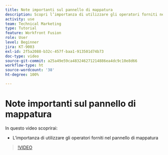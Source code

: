 ```yaml
---
title: Note importanti sul pannello di mappatura
description: Scopri l’importanza di utilizzare gli operatori forniti nel pannello di mappatura in  [!DNL Adobe Workfront Fusion].
activity: use
team: Technical Marketing
type: Tutorial
feature: Workfront Fusion
role: User
level: Beginner
jira: KT-9003
exl-id: 2f5a2088-b32c-457f-baa1-913501d74b73
doc-type: video
source-git-commit: a25a49e59ca483246271214886ea4dc9c10e8d66
workflow-type: ht
source-wordcount: '38'
ht-degree: 100%

---
```


# Note importanti sul pannello di mappatura

In questo video scoprirai:

* L’importanza di utilizzare gli operatori forniti nel pannello di mappatura

>[!VIDEO](https://video.tv.adobe.com/v/335263/?quality=12&learn=on)

